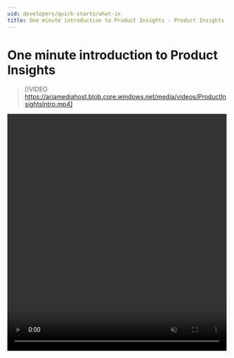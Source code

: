 ```yaml
---
uid: developers/quick-starts/what-is
title: One minute introduction to Product Insights - Product Insights
---
```


# One minute introduction to Product Insights 

> [!VIDEO https://ariamediahost.blob.core.windows.net/media/videos/ProductInsightsIntro.mp4]

<div markdown="1">
    <video width="99%" height="540" loop muted markdown="1">
        <source src="https://ariamediahost.blob.core.windows.net/media/videos/ProductInsightsIntro.mp4" type="video/mp4" markdown="1" >
    </video>
</div>


